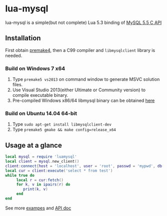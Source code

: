 lua-mysql
===============

lua-mysql is a simple(but not complete) Lua 5.3 binding of [MySQL 5.5 C API](http://dev.mysql.com/doc/refman/5.5/en/c-api.html)

## Installation

First obtain [premake4](http://industriousone.com/premake/download), then a C99 compiler and `libmysqlclient` library is needed.

### Build on Windows 7 x64

1. Type `premake5 vs2013` on command window to generate MSVC solution files.
2. Use Visual Studio 2013(either Ultimate or Community version) to compile executable binary.
3. Pre-compiled Windows x86/64 libmysql binary can be obtained [here](https://github.com/ichenq/usr)

### Build on Ubuntu 14.04 64-bit

1. Type `sudo apt-get install libmysqlclient-dev`
2. Type `premake5 gmake && make config=release_x64`


## Usage at a glance

~~~~~~~~~~lua
local mysql = require 'luamysql'
local client = mysql.new_client()
client:connect{host = 'localhost', user = 'root', passwd = 'mypwd', db = 'test'}
local cur = client:execute('select * from test')
while true do
     local r = cur:fetch()
     for k, v in ipairs(r) do
        print(k, v)
     end
end
~~~~~~~~~~

See more [exampes](https://github.com/ichenq/lua-mysql/tree/master/test) and [API doc](https://github.com/ichenq/lua-mysql/blob/master/API.md)
